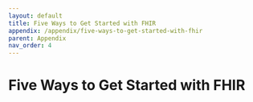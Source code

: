 ```yaml
---
layout: default
title: Five Ways to Get Started with FHIR
appendix: /appendix/five-ways-to-get-started-with-fhir
parent: Appendix
nav_order: 4
---
```


# Five Ways to Get Started with FHIR
